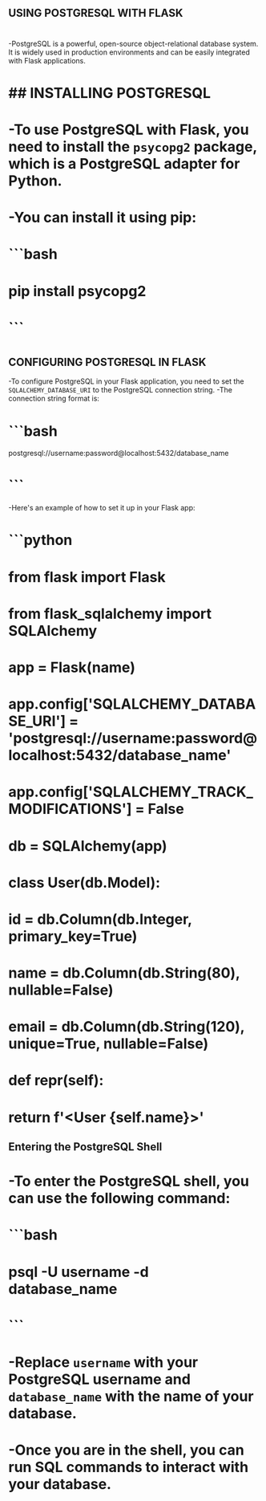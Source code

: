 ## USING POSTGRESQL WITH FLASK
#
-PostgreSQL is a powerful, open-source object-relational database system. It is widely used in production environments and can be easily integrated with Flask applications.
#
# ## INSTALLING POSTGRESQL
# -To use PostgreSQL with Flask, you need to install the `psycopg2` package, which is a PostgreSQL adapter for Python.
# -You can install it using pip:
# ```bash
# pip install psycopg2
# ```
#
 ## CONFIGURING POSTGRESQL IN FLASK
 -To configure PostgreSQL in your Flask application, you need to set the `SQLALCHEMY_DATABASE_URI` to the PostgreSQL connection string.
-The connection string format is:
# ```bash
 postgresql://username:password@localhost:5432/database_name
# ```
 -Here's an example of how to set it up in your Flask app:
# ```python
# from flask import Flask
# from flask_sqlalchemy import SQLAlchemy
#
# app = Flask(__name__)
# app.config['SQLALCHEMY_DATABASE_URI'] = 'postgresql://username:password@localhost:5432/database_name'
# app.config['SQLALCHEMY_TRACK_MODIFICATIONS'] = False
# db = SQLAlchemy(app)
#
# class User(db.Model):
#     id = db.Column(db.Integer, primary_key=True)
#     name = db.Column(db.String(80), nullable=False)
#     email = db.Column(db.String(120), unique=True, nullable=False)    


#     def __repr__(self):
#         return f'<User {self.name}>'

## Entering the PostgreSQL Shell
# -To enter the PostgreSQL shell, you can use the following command:
# ```bash
# psql -U username -d database_name
# ```
# -Replace `username` with your PostgreSQL username and `database_name` with the name of your database.
# -Once you are in the shell, you can run SQL commands to interact with your database.
<!-- #
# ## Creating a Database
# -To create a new database in PostgreSQL, you can use the following command in the PostgreSQL shell:
# ```sql
# CREATE DATABASE database_name;
# ```
# -Replace `database_name` with the name you want to give to your new database.
# -After creating the database, you can connect to it using the following command:
# ```sql
# \c database_name;
# ```
# -This will switch you to the new database, and you can start creating tables and inserting data.
#
# ## Creating a Table
# -To create a new table in PostgreSQL, you can use the following command: -->